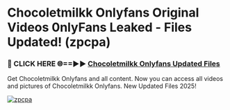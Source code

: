 # Chocoletmilkk Onlyfans Original Videos 0nlyFans Leaked - Files Updated! (zpcpa)

<h3>🔴 CLICK HERE 🌐==►► <a href="https://tinyurl.com/2m67pmp6" rel="nofollow">Chocoletmilkk Onlyfans Updated Files</a></h3>

Get Chocoletmilkk Onlyfans and all content. Now you can access all videos and pictures of Chocoletmilkk Onlyfans. New Updated Files 2025!

[![zpcpa](https://i.imgur.com/H4QAA4z.gif)](https://tinyurl.com/2m67pmp6)